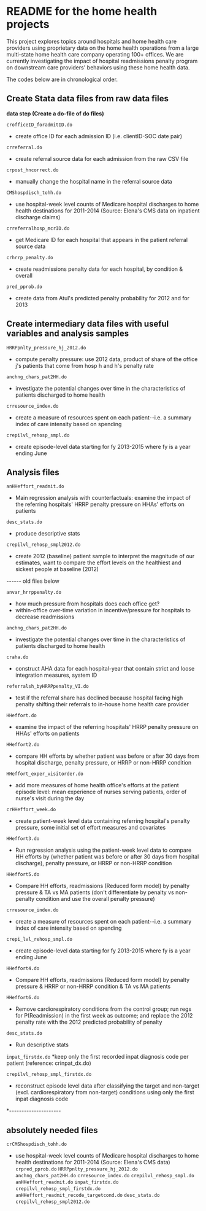 # README for the home health projects
This project explores topics around hospitals and home health care providers using proprietary data on the home health operations from a large multi-state home health care company operating 100+ offices. We are currently investigating the impact of hospital readmissions penalty program on downstream care providers' behaviors using these home health data.

The codes below are in chronological order.

## Create Stata data files from raw data files
**data step (Create a do-file of do files)**

`crofficeID_foradmitID.do`
- create office ID for each admission ID (i.e. clientID-SOC date pair)

`crreferral.do`
- create referral source data for each admission from the raw CSV file

`crpost_hncorrect.do`
- manually change the hospital name in the referral source data

`CMShospdisch_tohh.do`
- use hospital-week level counts of Medicare hospital discharges to home health destinations for 2011-2014 (Source: Elena's CMS data on inpatient discharge claims)

`crreferralhosp_mcrID.do`
- get Medicare ID for each hospital that appears in the patient referral source data

`crhrrp_penalty.do`
- create readmissions penalty data for each hospital, by condition & overall

`pred_pprob.do`
- create data from Atul's predicted penalty probability for 2012 and for 2013

## Create intermediary data files with useful variables and analysis samples
`HRRPpnlty_pressure_hj_2012.do`
- compute penalty pressure: use 2012 data, product of share of the office j's patients that come from hosp h and h's penalty rate

`anchng_chars_pat2HH.do`
- investigate the potential changes over time in the characteristics of patients discharged to home health

`crresource_index.do`
- create a measure of resources spent on each patient--i.e. a summary index of care intensity based on spending

`crepilvl_rehosp_smpl.do`
- create episode-level data starting for fy 2013-2015 where fy is a year ending June

## Analysis files
`anHHeffort_readmit.do`
- Main regression analysis with counterfactuals: examine the impact of the referring hospitals' HRRP penalty pressure on HHAs' efforts on patients

`desc_stats.do`
- produce descriptive stats

`crepilvl_rehosp_smpl2012.do`
- create 2012 (baseline) patient sample to interpret the magnitude of our estimates, want to compare the effort levels on the healthiest and sickest people at baseline (2012)

------ old files below







`anvar_hrrppenalty.do`
- how much pressure from hospitals does each office get?
- within-office over-time variation in incentive/pressure for hospitals to decrease readmissions

`anchng_chars_pat2HH.do`
- investigate the potential changes over time in the characteristics of patients discharged to home health

`craha.do`
- construct AHA data for each hospital-year that contain strict and loose integration measures, system ID

`referralsh_byHRRPpenalty_VI.do`
- test if the referral share has declined because hospital facing high penalty shifting their referrals to in-house home health care provider

`HHeffort.do`
- examine the impact of the referring hospitals' HRRP penalty pressure on HHAs' efforts on patients

`HHeffort2.do`
- compare HH efforts by whether patient was before or after 30 days from hospital discharge, penalty pressure, or HRRP or non-HRRP condition

`HHeffort_exper_visitorder.do`
- add more measures of home health office's efforts at the patient episode level: mean experience of nurses serving patients, order of nurse's visit during the day

`crHHeffort_week.do`
- create patient-week level data containing referring hospital's penalty pressure, some initial set of effort measures and covariates

`HHeffort3.do`
- Run regression analysis using the patient-week level data to compare HH efforts by (whether patient was before or after 30 days from hospital discharge), penalty pressure, or HRRP or non-HRRP condition

`HHeffort5.do`
- Compare HH efforts, readmissions (Reduced form model) by penalty pressure & TA vs MA patients (don't differentiate by penalty vs non-penalty condition and use the overall penalty pressure)

`crresource_index.do`
- create a measure of resources spent on each patient--i.e. a summary index of care intensity based on spending

`crepi_lvl_rehosp_smpl.do`
- create episode-level data starting for fy 2013-2015 where fy is a year ending June

`HHeffort4.do`
- Compare HH efforts, readmissions (Reduced form model) by penalty pressure & HRRP or non-HRRP condition & TA vs MA patients

`HHeffort6.do`
- Remove cardiorespiratory conditions from the control group; run regs for P(Readmission) in the first week as outcome; and replace the 2012 penalty rate with the 2012 predicted probability of penalty

`desc_stats.do`
- Run descriptive stats

`inpat_firstdx.do`
*keep only the first recorded inpat diagnosis code per patient (reference: crinpat_dx.do)

`crepilvl_rehosp_smpl_firstdx.do`
- reconstruct episode level data after classifying the target and non-target (excl. cardiorespiratory from non-target) conditions using only the first inpat diagnosis code

*---------------------
## absolutely needed files
`crCMShospdisch_tohh.do`
  - use hospital-week level counts of Medicare hospital discharges to home health destinations for 2011-2014 (Source: Elena's CMS data)
`crpred_pprob.do`
`HRRPpnlty_pressure_hj_2012.do`
`anchng_chars_pat2HH.do`
`crresource_index.do`
`crepilvl_rehosp_smpl.do`
`anHHeffort_readmit.do`
`inpat_firstdx.do`
`crepilvl_rehosp_smpl_firstdx.do`
`anHHeffort_readmit_recode_targetcond.do`
`desc_stats.do`
`crepilvl_rehosp_smpl2012.do`

